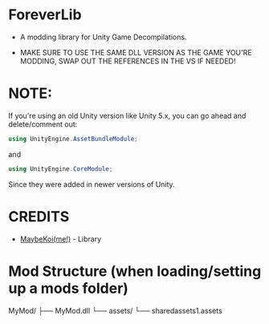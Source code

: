 # ForeverLib

* A modding library for Unity Game Decompilations.

* MAKE SURE TO USE THE SAME DLL VERSION AS THE GAME YOU'RE MODDING, SWAP OUT THE REFERENCES IN THE VS IF NEEDED!

# NOTE:

If you're using an old Unity version like Unity 5.x, you can go ahead and delete/comment out:

```c#
using UnityEngine.AssetBundleModule;
```
and
```c#
using UnityEngine.CoreModule;
```

Since they were added in newer versions of Unity.


# CREDITS

- [MaybeKoi(me!)](https://github.com/MaybeKoi) - Library


# Mod Structure (when loading/setting up a mods folder)

MyMod/
  ├── MyMod.dll
  └── assets/
      └── sharedassets1.assets
